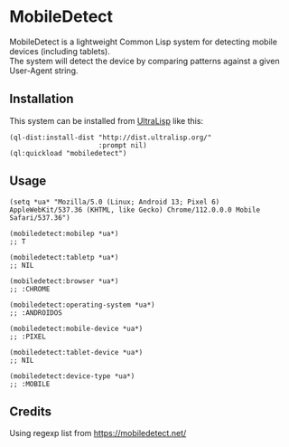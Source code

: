 # MobileDetect

MobileDetect is a lightweight Common Lisp system for detecting mobile devices (including tablets). \
The system will detect the device by comparing patterns against a given 
User-Agent string.

## Installation

This system can be installed from [UltraLisp](https://ultralisp.org/) like this:

```common-lisp
(ql-dist:install-dist "http://dist.ultralisp.org/"
                      :prompt nil)
(ql:quickload "mobiledetect")
```

## Usage

```common-lisp
(setq *ua* "Mozilla/5.0 (Linux; Android 13; Pixel 6) AppleWebKit/537.36 (KHTML, like Gecko) Chrome/112.0.0.0 Mobile Safari/537.36")

(mobiledetect:mobilep *ua*)
;; T

(mobiledetect:tabletp *ua*)
;; NIL

(mobiledetect:browser *ua*)
;; :CHROME

(mobiledetect:operating-system *ua*)
;; :ANDROIDOS

(mobiledetect:mobile-device *ua*)
;; :PIXEL

(mobiledetect:tablet-device *ua*)
;; NIL

(mobiledetect:device-type *ua*)
;; :MOBILE
```

## Credits

Using regexp list from https://mobiledetect.net/
